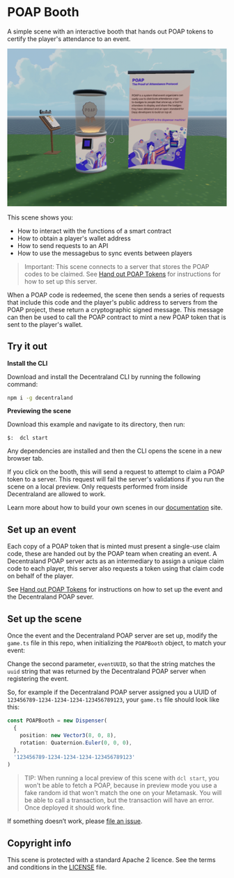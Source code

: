 # POAP Booth

A simple scene with an interactive booth that hands out POAP tokens to certify the player's attendance to an event.

![](screenshot/screenshot.png)

This scene shows you:

- How to interact with the functions of a smart contract
- How to obtain a player's wallet address
- How to send requests to an API
- How to use the messagebus to sync events between players

> Important: This scene connects to a server that stores the POAP codes to be claimed. See [Hand out POAP Tokens](https://docs.decentraland.org/development-guide/poap-tokens/) for instructions for how to set up this server.

When a POAP code is redeemed, the scene then sends a series of requests that include this code and the player's public address to servers from the POAP project, these return a cryptographic signed message. This message can then be used to call the POAP contract to mint a new POAP token that is sent to the player's wallet.

## Try it out

**Install the CLI**

Download and install the Decentraland CLI by running the following command:

```bash
npm i -g decentraland
```

**Previewing the scene**

Download this example and navigate to its directory, then run:

```
$:  dcl start
```

Any dependencies are installed and then the CLI opens the scene in a new browser tab.

If you click on the booth, this will send a request to attempt to claim a POAP token to a server. This request will fail the server's validations if you run the scene on a local preview. Only requests performed from inside Decentraland are allowed to work.

Learn more about how to build your own scenes in our [documentation](https://docs.decentraland.org/) site.

## Set up an event

Each copy of a POAP token that is minted must present a single-use claim code, these are handed out by the POAP team when creating an event. A Decentraland POAP server acts as an intermediary to assign a unique claim code to each player, this server also requests a token using that claim code on behalf of the player.

See [Hand out POAP Tokens](https://docs.decentraland.org/development-guide/poap-tokens/) for instructions on how to set up the event and the Decentraland POAP sever.

## Set up the scene

Once the event and the Decentraland POAP server are set up, modify the `game.ts` file in this repo, when initializing the `POAPBooth` object, to match your event:

Change the second parameter, `eventUUID`, so that the string matches the `uuid` string that was returned by the Decentraland POAP server when registering the event.

So, for example if the Decentraland POAP server assigned you a UUID of `123456789-1234-1234-1234-123456789123`, your `game.ts` file should look like this:

```ts
const POAPBooth = new Dispenser(
  {
    position: new Vector3(8, 0, 8),
    rotation: Quaternion.Euler(0, 0, 0),
  },
  '123456789-1234-1234-1234-123456789123'
)
```

> TIP: When running a local preview of this scene with `dcl start`, you won't be able to fetch a POAP, because in preview mode you use a fake random id that won't match the one on your Metamask. You will be able to call a transaction, but the transaction will have an error. Once deployed it should work fine.

If something doesn’t work, please [file an issue](https://github.com/decentraland-scenes/Awesome-Repository/issues/new).

## Copyright info

This scene is protected with a standard Apache 2 licence. See the terms and conditions in the [LICENSE](/LICENSE) file.
